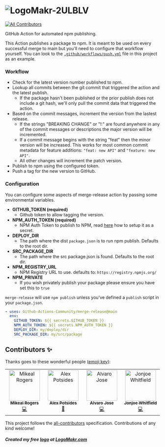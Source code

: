 # ![LogoMakr-2ULBLV](https://github.com/Github-Actions-Community/merge-release/assets/3071208/bb7d9b4c-04bd-41c5-9c08-0ee5c91fa4a1)

<!-- ALL-CONTRIBUTORS-BADGE:START - Do not remove or modify this section -->

[![All Contributors](https://img.shields.io/badge/all_contributors-4-orange.svg?style=flat-square)](#contributors-)

<!-- ALL-CONTRIBUTORS-BADGE:END -->

GitHub Action for automated npm publishing.

This Action publishes a package to npm. It is meant to be used on every successful merge to main but
you'll need to configure that workflow yourself. You can look to the
[`.github/workflows/push.yml`](./.github/workflows/release.yml) file in this project as an example.

### Workflow

- Check for the latest version number published to npm.
- Lookup all commits between the git commit that triggered the action and the latest publish.
  - If the package hasn't been published or the prior publish does not include a git hash, we'll
    only pull the commit data that triggered the action.
- Based on the commit messages, increment the version from the lastest release.
  - If the strings "BREAKING CHANGE" or "!:" are found anywhere in any of the commit messages or descriptions the major
    version will be incremented.
  - If a commit message begins with the string "feat" then the minor version will be increased. This works
    for most common commit metadata for feature additions: `"feat: new API"` and `"feature: new API"`.
  - All other changes will increment the patch version.
- Publish to npm using the configured token.
- Push a tag for the new version to GitHub.

### Configuration

You can configure some aspects of merge-release action by passing some environmental variables.

- **GITHUB_TOKEN (required)**
  - Github token to allow tagging the version.
- **NPM_AUTH_TOKEN (required)**
  - NPM Auth Token to publish to NPM, read [here](https://docs.github.com/en/actions/configuring-and-managing-workflows/creating-and-storing-encrypted-secrets) how to setup it as a secret.
- **DEPLOY_DIR**
  - The path where the dist `package.json` is to run npm publish. Defaults to the root dir.
- **SRC_PACKAGE_DIR**
  - The path where the src package.json is found. Defaults to the root dir.
- **NPM_REGISTRY_URL**
  - NPM Registry URL to use. defaults to: `https://registry.npmjs.org/`
- **NPM_PRIVATE**
  - If you wish privately publish your package please ensure you have set this to `true`

`merge-release` will use `npm publish` unless you've defined a `publish` script in your `package.json`.

```yaml
- uses: Github-Actions-Community/merge-release@main
  env:
    GITHUB_TOKEN: ${{ secrets.GITHUB_TOKEN }}
    NPM_AUTH_TOKEN: ${{ secrets.NPM_AUTH_TOKEN }}
    DEPLOY_DIR: my/deploy/dir
    SRC_PACKAGE_DIR: my/src/package
```

## Contributors ✨

Thanks goes to these wonderful people ([emoji key](https://allcontributors.org/docs/en/emoji-key)):

<!-- ALL-CONTRIBUTORS-LIST:START - Do not remove or modify this section -->
<!-- prettier-ignore-start -->
<!-- markdownlint-disable -->
<table>
  <tbody>
    <tr>
      <td align="center" valign="top" width="14.28%"><a href="http://mikealrogers.com"><img src="https://avatars.githubusercontent.com/u/579?v=4?s=100" width="100px;" alt="Mikeal Rogers"/><br /><sub><b>Mikeal Rogers</b></sub></a><br /><a href="https://github.com/Github-Actions-Community/merge-release/commits?author=mikeal" title="Code">💻</a></td>
      <td align="center" valign="top" width="14.28%"><a href="http://www.achingbrain.net"><img src="https://avatars.githubusercontent.com/u/665810?v=4?s=100" width="100px;" alt="Alex Potsides"/><br /><sub><b>Alex Potsides</b></sub></a><br /><a href="https://github.com/Github-Actions-Community/merge-release/commits?author=achingbrain" title="Documentation">📖</a></td>
      <td align="center" valign="top" width="14.28%"><a href="http://www.kanekotic.com"><img src="https://avatars.githubusercontent.com/u/3071208?v=4?s=100" width="100px;" alt="Alvaro Jose"/><br /><sub><b>Alvaro Jose</b></sub></a><br /><a href="https://github.com/Github-Actions-Community/merge-release/commits?author=kanekotic" title="Code">💻</a></td>
      <td align="center" valign="top" width="14.28%"><a href="http://jonjoe.io"><img src="https://avatars.githubusercontent.com/u/2996688?v=4?s=100" width="100px;" alt="Jonjoe Whitfield"/><br /><sub><b>Jonjoe Whitfield</b></sub></a><br /><a href="https://github.com/Github-Actions-Community/merge-release/commits?author=Jonjoe" title="Code">💻</a></td>
    </tr>
  </tbody>
</table>

<!-- markdownlint-restore -->
<!-- prettier-ignore-end -->

<!-- ALL-CONTRIBUTORS-LIST:END -->

This project follows the [all-contributors](https://github.com/all-contributors/all-contributors) specification. Contributions of any kind welcome!

##### Created my free [logo](https://logomakr.com/5sISSS) at [LogoMakr.com](LogoMakr.com)
